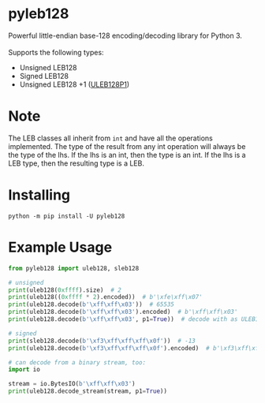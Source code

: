 # pyleb128
Powerful little-endian base-128 encoding/decoding library for Python 3.
</br>
</br>
Supports the following types:
* Unsigned LEB128
* Signed LEB128
* Unsigned LEB128 +1 ([ULEB128P1](https://source.android.com/docs/core/runtime/dex-format#leb128))

# Note
The LEB classes all inherit from `int` and have all the operations implemented. The type of the result from any int operation will always be the type of the lhs. If the lhs is an int, then the type is an int. If the lhs is a LEB type, then the resulting type is a LEB.

# Installing
```
python -m pip install -U pyleb128
```

# Example Usage
```python
from pyleb128 import uleb128, sleb128

# unsigned
print(uleb128(0xffff).size)  # 2
print(uleb128((0xffff * 2).encoded))  # b'\xfe\xff\x07'
print(uleb128.decode(b'\xff\xff\x03'))  # 65535
print(uleb128.decode(b'\xff\xff\x03').encoded)  # b'\xff\xff\x03'
print(uleb128.decode(b'\xff\xff\x03', p1=True))  # decode with as ULEB128P1

# signed
print(sleb128.decode(b'\xf3\xff\xff\xff\x0f'))  # -13
print(uleb128.decode(b'\xf3\xff\xff\xff\x0f').encoded)  # b'\xf3\xff\xff\xff\x0f'

# can decode from a binary stream, too:
import io

stream = io.BytesIO(b'\xff\xff\x03') 
print(uleb128.decode_stream(stream, p1=True))
```
